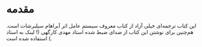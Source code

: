 # مقدمه

این کتاب ترجمه‌ای خیلی آزاد از کتاب معروف سیستم عامل اثر آبراهام سیلبرشات است. هم‌چنین برای نوشتن این کتاب از صدای ضبط شده استاد مهدی کارگهی (! لینک به استاد ) استفاده شده است.